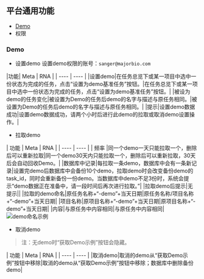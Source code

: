 ## 平台通用功能

+ [Demo](#user-content-Demo)
+ 权限

### Demo

+ 设置demo 设置demo权限的账号：`sanger@majorbio.com`

|功能| Meta | RNA  |
| ---- | ---- |
|设置demo|在任务总览下或某一项目中选中一份状态为完成的任务，点击“设置为demo基准任务”按钮。|在任务总览下或某一项目中选中一份状态为完成的任务，点击“设置为demo基准任务”按钮。|
|被设为demo的任务变化|被设置为Demo的任务后demo的名字与描述与原任务相同。|被设置为Demo的任务后demo的名字与描述与原任务相同。|
|提示|设置demo数据成功|设置demo数据成功，请两个小时后进行此demo的拉取或取消demo设置操作。|

+ 拉取demo

| 功能 | Meta | RNA  |
| ---- | ---- |
| 频率 |同一个demo一天只能拉取一个，删除后可以重新拉取|同一个demo30天内只能拉取一个，删除后可以重新拉取，30天后会自动回收Demo。|
|数据库中记录|每拉取一条demo，数据库中会有一条新记录|设置完demo后数据库中会备份10个demo，拉取demo时会改变备份demo的task_id，同时会重新备份一份demo。当数据库中demo不足3份时，系统会提示“demo数据正在准备中，请一段时间后再次进行拉取。”|
|拉取demo后提示|无提示||
|拉取的demo命名|原任务名称+“-demo”+当天日期|原任务名称/项目名称+“-demo”+当天日期|
|项目名称|原项目名称+“-demo”+当天日期|原项目名称+“-demo”+当天日期|
|内容|与原任务中内容相同|与原任务中内容相同|
![demo命名示例](http://git.majorbio.com/sanger_bioinfo/SangerBiocluster/wikis/img/demo命名示例.png)

+ 取消demo
>注：无demo时“获取Demo示例”按钮会隐藏。

| 功能 | Meta | RNA  |
| ---- | ---- |
|取消demo|取消的demo从“获取Demo示例”按钮中移除|取消的demo从“获取Demo示例”按钮中移除；数据库中删除备份demo|
